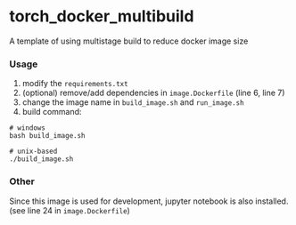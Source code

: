 # torch_docker_multibuild
A template of using multistage build to reduce docker image size
  
### Usage  
1. modify the `requirements.txt`
2. (optional) remove/add dependencies in `image.Dockerfile` (line 6, line 7)
3. change the image name in `build_image.sh` and `run_image.sh`
4. build command:  
```  
# windows
bash build_image.sh
  
# unix-based  
./build_image.sh
```  

### Other  
Since this image is used for development, jupyter notebook is also installed. (see line 24 in `image.Dockerfile`)